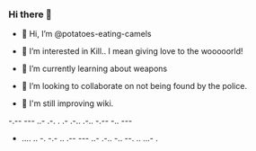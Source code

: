 ### Hi there 👋

- 👋 Hi, I’m @potatoes-eating-camels

- 👀 I’m interested in Kill.. I mean giving love to the wooooorld!
- 🌱 I’m currently learning about weapons
- 💞️ I’m looking to collaborate on not being found by the police.
- 👀 I'm still improving wiki.

-.-- --- ..-
.-. . .- .-.. .-.. -.--
-.. ---
- .... .. -. -.-
..
.-- --- ..- .-.. -..
--. .. ...- .
